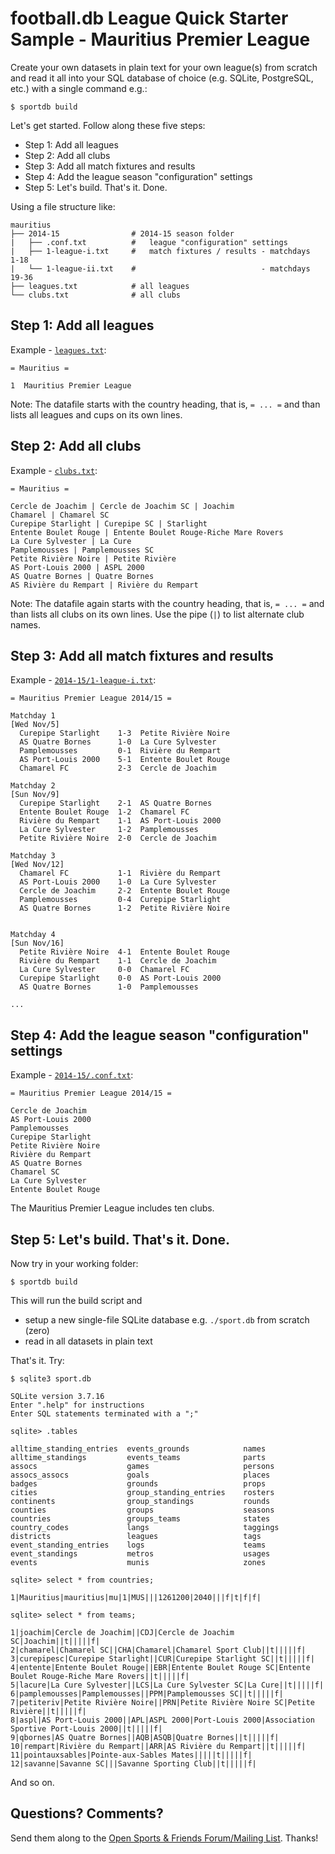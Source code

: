 # football.db League Quick Starter Sample - Mauritius Premier League


Create your own datasets in plain text for your own league(s) from scratch
and read it all
into your SQL database of choice (e.g. SQLite, PostgreSQL, etc.)
with a single command e.g.:

```
$ sportdb build
```

Let's get started. Follow along these five steps:

- Step 1: Add all leagues
- Step 2: Add all clubs
- Step 3: Add all match fixtures and results
- Step 4: Add the league season "configuration" settings
- Step 5: Let's build. That's it. Done.

Using a file structure like:

```
mauritius
├── 2014-15                # 2014-15 season folder
|   ├── .conf.txt          #   league "configuration" settings
|   ├── 1-league-i.txt     #   match fixtures / results - matchdays  1-18 
|   └── 1-league-ii.txt    #                            - matchdays 19-36      
├── leagues.txt            # all leagues
└── clubs.txt              # all clubs
```



## Step 1: Add all leagues

Example - [`leagues.txt`](leagues.txt):

```
= Mauritius =

1  Mauritius Premier League
```

Note: The datafile starts with the country heading, that is, `= ... =`
and than lists all leagues and cups on its own lines.


## Step 2: Add all clubs

Example - [`clubs.txt`](clubs.txt):

```
= Mauritius =

Cercle de Joachim | Cercle de Joachim SC | Joachim
Chamarel | Chamarel SC
Curepipe Starlight | Curepipe SC | Starlight
Entente Boulet Rouge | Entente Boulet Rouge-Riche Mare Rovers
La Cure Sylvester | La Cure
Pamplemousses | Pamplemousses SC
Petite Rivière Noire | Petite Rivière
AS Port-Louis 2000 | ASPL 2000
AS Quatre Bornes | Quatre Bornes
AS Rivière du Rempart | Rivière du Rempart
```

Note: The datafile again starts with the country heading, that is, `= ... =` and than lists
all clubs on its own lines. Use the pipe (`|`) to list alternate club names.


## Step 3: Add all match fixtures and results

Example - [`2014-15/1-league-i.txt`](2014-15/1-league-i.txt):

```
= Mauritius Premier League 2014/15 =

Matchday 1
[Wed Nov/5]
  Curepipe Starlight    1-3  Petite Rivière Noire
  AS Quatre Bornes      1-0  La Cure Sylvester
  Pamplemousses         0-1  Rivière du Rempart
  AS Port-Louis 2000    5-1  Entente Boulet Rouge
  Chamarel FC           2-3  Cercle de Joachim

Matchday 2
[Sun Nov/9]
  Curepipe Starlight    2-1  AS Quatre Bornes
  Entente Boulet Rouge  1-2  Chamarel FC
  Rivière du Rempart    1-1  AS Port-Louis 2000
  La Cure Sylvester     1-2  Pamplemousses
  Petite Rivière Noire  2-0  Cercle de Joachim

Matchday 3
[Wed Nov/12]
  Chamarel FC           1-1  Rivière du Rempart
  AS Port-Louis 2000    1-0  La Cure Sylvester
  Cercle de Joachim     2-2  Entente Boulet Rouge
  Pamplemousses         0-4  Curepipe Starlight
  AS Quatre Bornes      1-2  Petite Rivière Noire


Matchday 4
[Sun Nov/16]
  Petite Rivière Noire  4-1  Entente Boulet Rouge
  Rivière du Rempart    1-1  Cercle de Joachim
  La Cure Sylvester     0-0  Chamarel FC
  Curepipe Starlight    0-0  AS Port-Louis 2000
  AS Quatre Bornes      1-0  Pamplemousses

...
```


## Step 4: Add the league season "configuration" settings

Example - [`2014-15/.conf.txt`](2014-15/.conf.txt):

```
= Mauritius Premier League 2014/15 =

Cercle de Joachim
AS Port-Louis 2000
Pamplemousses
Curepipe Starlight
Petite Rivière Noire
Rivière du Rempart
AS Quatre Bornes
Chamarel SC
La Cure Sylvester
Entente Boulet Rouge
```

The Mauritius Premier League includes ten clubs.


## Step 5: Let's build. That's it. Done.

Now try in your working folder:

```
$ sportdb build
```

This will run the build script and

- setup a new single-file SQLite database e.g. `./sport.db` from scratch (zero)
- read in all datasets in plain text

That's it. Try:

```
$ sqlite3 sport.db

SQLite version 3.7.16
Enter ".help" for instructions
Enter SQL statements terminated with a ";"

sqlite> .tables

alltime_standing_entries  events_grounds            names
alltime_standings         events_teams              parts
assocs                    games                     persons
assocs_assocs             goals                     places
badges                    grounds                   props
cities                    group_standing_entries    rosters
continents                group_standings           rounds
counties                  groups                    seasons
countries                 groups_teams              states
country_codes             langs                     taggings
districts                 leagues                   tags
event_standing_entries    logs                      teams
event_standings           metros                    usages
events                    munis                     zones

sqlite> select * from countries;

1|Mauritius|mauritius|mu|1|MUS|||1261200|2040|||f|t|f|f|

sqlite> select * from teams;

1|joachim|Cercle de Joachim||CDJ|Cercle de Joachim SC|Joachim||t|||||f|
2|chamarel|Chamarel SC||CHA|Chamarel|Chamarel Sport Club||t|||||f|
3|curepipesc|Curepipe Starlight||CUR|Curepipe Starlight SC||t|||||f|
4|entente|Entente Boulet Rouge||EBR|Entente Boulet Rouge SC|Entente Boulet Rouge-Riche Mare Rovers||t|||||f|
5|lacure|La Cure Sylvester||LCS|La Cure Sylvester SC|La Cure||t|||||f|
6|pamplemousses|Pamplemousses||PPM|Pamplemousses SC||t|||||f|
7|petiteriv|Petite Rivière Noire||PRN|Petite Rivière Noire SC|Petite Rivière||t|||||f|
8|aspl|AS Port-Louis 2000||APL|ASPL 2000|Port-Louis 2000|Association Sportive Port-Louis 2000||t|||||f|
9|qbornes|AS Quatre Bornes||AQB|ASQB|Quatre Bornes||t|||||f|
10|rempart|Rivière du Rempart||ARR|AS Rivière du Rempart||t|||||f|
11|pointauxsables|Pointe-aux-Sables Mates|||||t|||||f|
12|savanne|Savanne SC|||Savanne Sporting Club||t|||||f|
```

And so on.


## Questions? Comments?

Send them along to the
[Open Sports & Friends Forum/Mailing List](http://groups.google.com/group/opensport).
Thanks!

